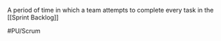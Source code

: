 A period of time in which a team attempts to complete
every task in the [[Sprint Backlog]]



#PU/Scrum 